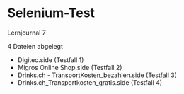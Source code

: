 # Selenium-Test
Lernjournal 7

4 Dateien abgelegt
 - Digitec.side (Testfall 1)
 - Migros Online Shop.side (Testfall 2)
 - Drinks.ch - TransportKosten_bezahlen.side (Testfall 3)
 - Drinks.ch_Transportkosten_gratis.side (Testfall 4)
